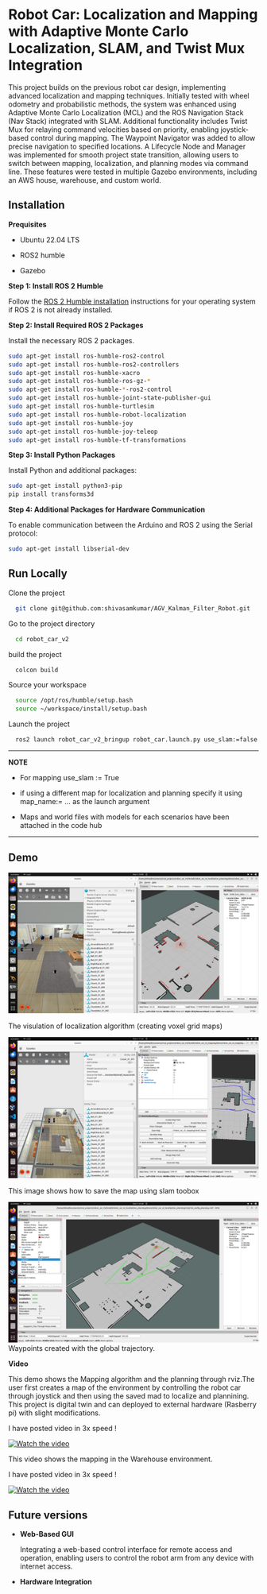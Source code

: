 
# Robot Car: Localization and Mapping with Adaptive Monte Carlo Localization, SLAM, and Twist Mux Integration

This project builds on the previous robot car design, implementing advanced localization and mapping techniques. Initially tested with wheel odometry and probabilistic methods, the system was enhanced using Adaptive Monte Carlo Localization (MCL) and the ROS Navigation Stack (Nav Stack) integrated with SLAM. Additional functionality includes Twist Mux for relaying command velocities based on priority, enabling joystick-based control during mapping. The Waypoint Navigator was added to allow precise navigation to specified locations. A Lifecycle Node and Manager was implemented for smooth project state transition, allowing users to switch between mapping, localization, and planning modes via command line. These features were tested in multiple Gazebo environments, including an AWS house, warehouse, and custom world.


## Installation

**Prequisites**

* Ubuntu 22.04 LTS

* ROS2 humble

* Gazebo

**Step 1: Install ROS 2 Humble** 

Follow the [ROS 2 Humble installation](https://docs.ros.org/en/humble/Installation.html) instructions for your operating system if ROS 2 is not already installed.

**Step 2: Install Required ROS 2 Packages** 

Install the necessary ROS 2 packages.
```bash
sudo apt-get install ros-humble-ros2-control
sudo apt-get install ros-humble-ros2-controllers
sudo apt-get install ros-humble-xacro
sudo apt-get install ros-humble-ros-gz-*
sudo apt-get install ros-humble-*-ros2-control
sudo apt-get install ros-humble-joint-state-publisher-gui
sudo apt-get install ros-humble-turtlesim
sudo apt-get install ros-humble-robot-localization
sudo apt-get install ros-humble-joy
sudo apt-get install ros-humble-joy-teleop
sudo apt-get install ros-humble-tf-transformations


```
**Step 3: Install Python Packages** 

Install Python and additional packages:
```bash
sudo apt-get install python3-pip
pip install transforms3d
```
**Step 4: Additional Packages for Hardware Communication** 

To enable communication between the Arduino and ROS 2 using the Serial protocol:
```bash
sudo apt-get install libserial-dev
```

## Run Locally

Clone the project

```bash
  git clone git@github.com:shivasamkumar/AGV_Kalman_Filter_Robot.git
```

Go to the project directory

```bash
  cd robot_car_v2
```

build the project

```bash
  colcon build 
```

Source your workspace

```bash
  source /opt/ros/humble/setup.bash
  source ~/workspace/install/setup.bash 
```

Launch the project

```bash
  ros2 launch robot_car_v2_bringup robot_car.launch.py use_slam:=false world_name:=small_house
```

---
**NOTE**

* For mapping use_slam := True 

* if using a different map for localization and planning specify it using map_name:= ... as the launch argument 

* Maps and world files with models for each scenarios have been attached in the code hub 


---


## Demo

![Robot car in Gazebo](src/robot_car_v2_bringup/Demo/Small_house_environment.png)

The visulation of localization algorithm (creating voxel grid maps)

![Saving the Map](src/robot_car_v2_bringup/Demo/save_map.png)

This image shows how to save the map using slam toobox

![Waypoint follower](src/robot_car_v2_bringup/Demo/waypoint_follower.png)
Waypoints created with the global trajectory.

**Video**

This demo shows the Mapping algorithm and the planning through rviz.The user first creates a map of the environment by controlling the robot car through joystick and then using the saved mad to localize and plannining. This project is digital twin and can deployed to external hardware (Rasberry pi) with slight modifications.

I have posted video in 3x speed !

[![Watch the video]([hhttps://github.com/shivasamkumar/AGV_SLAM_Localization_and_Mapping/tree/main/src/robot_car_v2_bringup/Demo/Thumbnail_small_house.png](https://github.com/shivasamkumar/AGV_SLAM_Localization_and_Mapping/blob/main/src/robot_car_v2_bringup/Demo/Thumbnail_small_house.png))](https://drive.google.com/file/d/19Vll6FrYRwy6NWjy_z7juxf_BR87-VF_/view?usp=sharing)


This video shows the mapping in the Warehouse environment.

I have posted video in 3x speed !

[![Watch the video](https://github.com/shivasamkumar/AGV_SLAM_Localization_and_Mapping/tree/main/src/robot_car_v2_bringup/Demo/thumbnail_small_warehouse.png)](https://drive.google.com/file/d/1KlILhrtK5QHVsTOS9JB-yxl-etb1lK4Z/view?usp=drive_link)
## Future versions 
* **Web-Based GUI**

    Integrating a web-based control interface for remote access and operation, enabling users to control the robot arm from any device with internet access.

* **Hardware Integration**
